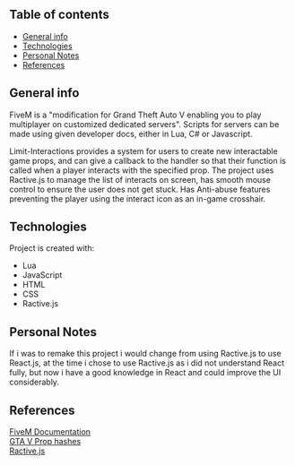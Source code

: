 ## Table of contents
* [General info](#general-info)
* [Technologies](#technologies)
* [Personal Notes](#personal-notes)
* [References](#references)

## General info
FiveM is a "modification for Grand Theft Auto V enabling you to play multiplayer on customized dedicated servers". Scripts for servers can be made using given developer docs, either in Lua, C# or Javascript.

Limit-Interactions provides a system for users to create new interactable game props, and can give a callback to the handler so that their function is called when a player interacts with the specified prop. The project uses Ractive.js to manage the list of interacts on screen, has smooth mouse control to ensure the user does not get stuck. Has Anti-abuse features preventing the player using the interact icon as an in-game crosshair.
	
## Technologies
Project is created with:
* Lua
* JavaScript
* HTML
* CSS
* Ractive.js
	
## Personal Notes
If i was to remake this project i would change from using Ractive.js to use React.js, at the time i chose to use Ractive.js as i did not understand React fully, but now i have a good knowledge in React and could improve the UI considerably.

## References
[FiveM Documentation](https://docs.fivem.net/docs/ "FiveM Documentation")  
[GTA V Prop hashes](http://gtahash.site/?s=121155 "GTA V Prop hashes")  
[Ractive.js](https://ractive.js.org "Ractive.js")  
